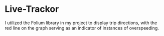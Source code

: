 # Live-Trackor
I utilized the Folium library in my project to display trip directions, with the red line on the graph serving as an indicator of instances of overspeeding.
